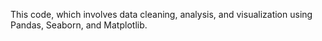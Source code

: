 This code, which involves data cleaning, analysis, and visualization using Pandas, Seaborn, and Matplotlib.

